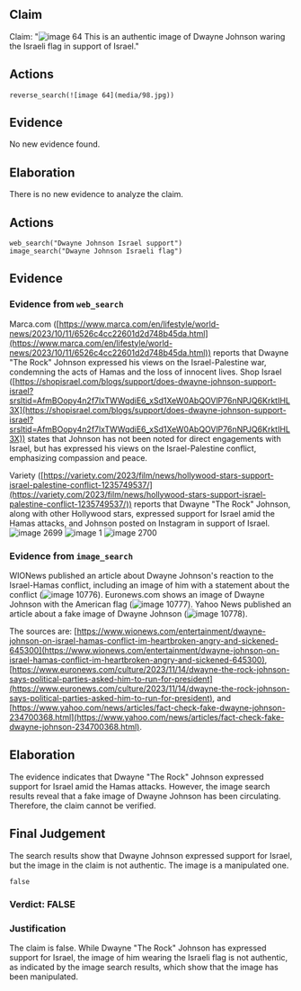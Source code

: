 ## Claim
Claim: "![image 64](media/98.jpg) This is an authentic image of Dwayne Johnson waring the Israeli flag in support of Israel."

## Actions
```
reverse_search(![image 64](media/98.jpg))
```

## Evidence
No new evidence found.

## Elaboration
There is no new evidence to analyze the claim.


## Actions
```
web_search("Dwayne Johnson Israel support")
image_search("Dwayne Johnson Israeli flag")
```

## Evidence
### Evidence from `web_search`
Marca.com ([https://www.marca.com/en/lifestyle/world-news/2023/10/11/6526c4cc22601d2d748b45da.html](https://www.marca.com/en/lifestyle/world-news/2023/10/11/6526c4cc22601d2d748b45da.html)) reports that Dwayne "The Rock" Johnson expressed his views on the Israel-Palestine war, condemning the acts of Hamas and the loss of innocent lives. Shop Israel ([https://shopisrael.com/blogs/support/does-dwayne-johnson-support-israel?srsltid=AfmBOopy4n2f7lxTWWqdiE6_xSd1XeW0AbQOVlP76nNPJQ6KrktIHL3X](https://shopisrael.com/blogs/support/does-dwayne-johnson-support-israel?srsltid=AfmBOopy4n2f7lxTWWqdiE6_xSd1XeW0AbQOVlP76nNPJQ6KrktIHL3X)) states that Johnson has not been noted for direct engagements with Israel, but has expressed his views on the Israel-Palestine conflict, emphasizing compassion and peace.

Variety ([https://variety.com/2023/film/news/hollywood-stars-support-israel-palestine-conflict-1235749537/](https://variety.com/2023/film/news/hollywood-stars-support-israel-palestine-conflict-1235749537/)) reports that Dwayne "The Rock" Johnson, along with other Hollywood stars, expressed support for Israel amid the Hamas attacks, and Johnson posted on Instagram in support of Israel. ![image 2699](media/2025-07-20_11-27-1753010831-407396.jpg) ![image 1](media/0.jpg) ![image 2700](media/2025-07-20_11-27-1753010866-160819.jpg)


### Evidence from `image_search`
WIONews published an article about Dwayne Johnson's reaction to the Israel-Hamas conflict, including an image of him with a statement about the conflict (![image 10776](media/2025-08-30_07-33-1756539184-945893.jpg)). Euronews.com shows an image of Dwayne Johnson with the American flag (![image 10777](media/2025-08-30_07-33-1756539185-052027.jpg)). Yahoo News published an article about a fake image of Dwayne Johnson (![image 10778](media/2025-08-30_07-33-1756539185-194644.jpg)).

The sources are: [https://www.wionews.com/entertainment/dwayne-johnson-on-israel-hamas-conflict-im-heartbroken-angry-and-sickened-645300](https://www.wionews.com/entertainment/dwayne-johnson-on-israel-hamas-conflict-im-heartbroken-angry-and-sickened-645300), [https://www.euronews.com/culture/2023/11/14/dwayne-the-rock-johnson-says-political-parties-asked-him-to-run-for-president](https://www.euronews.com/culture/2023/11/14/dwayne-the-rock-johnson-says-political-parties-asked-him-to-run-for-president), and [https://www.yahoo.com/news/articles/fact-check-fake-dwayne-johnson-234700368.html](https://www.yahoo.com/news/articles/fact-check-fake-dwayne-johnson-234700368.html).


## Elaboration
The evidence indicates that Dwayne "The Rock" Johnson expressed support for Israel amid the Hamas attacks. However, the image search results reveal that a fake image of Dwayne Johnson has been circulating. Therefore, the claim cannot be verified.


## Final Judgement
The search results show that Dwayne Johnson expressed support for Israel, but the image in the claim is not authentic. The image is a manipulated one.

`false`

### Verdict: FALSE

### Justification
The claim is false. While Dwayne "The Rock" Johnson has expressed support for Israel, the image of him wearing the Israeli flag is not authentic, as indicated by the image search results, which show that the image has been manipulated.

